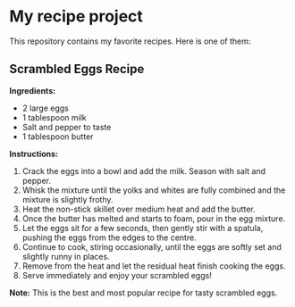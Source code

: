 # My recipe project

This repository contains my favorite recipes. Here is one of them:

## Scrambled Eggs Recipe

**Ingredients:**

- 2 large eggs
- 1 tablespoon milk
- Salt and pepper to taste
- 1 tablespoon butter

**Instructions:**

1. Crack the eggs into a bowl and add the milk. Season with salt and pepper.
2. Whisk the mixture until the yolks and whites are fully combined and the mixture is slightly frothy.
3. Heat the non-stick skillet over medium heat and add the butter.
4. Once the butter has melted and starts to foam, pour in the egg mixture.
5. Let the eggs sit for a few seconds, then gently stir with a spatula, pushing the eggs from the edges to the centre.
6. Continue to cook, stiring occasionally, until the eggs are softly set and slightly runny in places. 
7. Remove from the heat and let the residual heat finish cooking the eggs.
8. Serve immediately and enjoy your scrambled eggs!
   
 **Note:** This is the best and most popular recipe for tasty scrambled eggs.